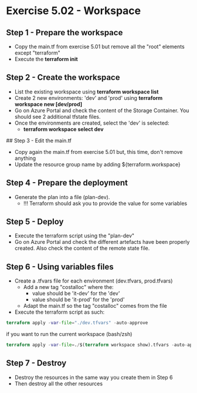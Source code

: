 # Exercise 5.02 - Workspace

## Step 1 - Prepare the workspace

- Copy the main.tf from exercise 5.01 but remove all the "root" elements except "terraform"
- Execute the **terraform init**

## Step 2 - Create the workspace

- List the existing workspace using **terraform workspace list**
- Create 2 new environments: 'dev' and 'prod' using **terraform workspace new [dev/prod]**
- Go on Azure Portal and check the content of the Storage Container. You should see 2 additional tfstate files.
- Once the environments are created, select the 'dev' is selected:
  - **terraform workspace select dev**

## Step 3 - Edit the main.tf

- Copy again the main.tf from exercise 5.01 but, this time, don't remove anything
- Update the resource group name by adding ${terraform.workspace}

## Step 4 - Prepare the deployment

- Generate the plan into a file (plan-dev).
  - !!! Terraform should ask you to provide the value for some variables

## Step 5 - Deploy

- Execute the terraform script using the "plan-dev"
- Go on Azure Portal and check the different artefacts have been properly created. Also check the content of the remote state file.

## Step 6 - Using variables files

- Create a .tfvars file for each environment (dev.tfvars, prod.tfvars)
  - Add a new tag "costalloc" where the:
    - value should be 'it-dev' for the 'dev'
    - value should be 'it-prod' for the 'prod'
  - Adapt the main.tf so the tag "costalloc" comes from the file
- Execute the terraform script as such:

```terraform
terraform apply -var-file="./dev.tfvars" -auto-approve
```

if you want to run the current workspace (bash/zsh)

```terraform
terraform apply -var-file=./$(terraform workspace show).tfvars -auto-approve
```

## Step 7 - Destroy

- Destroy the resources in the same way you create them in Step 6
- Then destroy all the other resources
